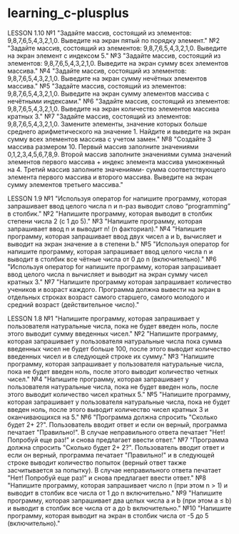 # learning_c-plusplus

LESSON 1.10
№1 "Задайте массив, состоящий из элементов: 9,8,7,6,5,4,3,2,1,0. Выведите на экран пятый по порядку элемент."
№2 "Задайте массив, состоящий из элементов: 9,8,7,6,5,4,3,2,1,0. Выведите на экран элемент с индексом 5."
№3 "Задайте массив, состоящий из элементов: 9,8,7,6,5,4,3,2,1,0. Выведите на экран сумму всех элементов массива."
№4 "Задайте массив, состоящий из элементов: 9,8,7,6,5,4,3,2,1,0. Выведите на экран сумму нечётных элементов массива."
№5 "Задайте массив, состоящий из элементов: 9,8,7,6,5,4,3,2,1,0. Выведите на экран сумму элементов массива с нечётными индексами."
№6 "Задайте массив, состоящий из элементов: 9,8,7,6,5,4,3,2,1,0. Выведите на экран количество элементов массива кратных 3."
№7 "Задайте массив, состоящий из элементов: 9,8,7,6,5,4,3,2,1,0. Замените элементы, значение которых больше среднего арифметического на значение 1. Найдите и выведите на экран сумму всех элементов массива с учетом замен."
№8 "Создайте 3 массива размером 10. Первый массив заполните значениями 0,1,2,3,4,5,6,7,8,9. Второй массив заполните значениями сумма значений элементов первого массива + индекс элемента массива умноженный на 4. Третий массив заполните значениями- сумма соответствующего элемента первого массива и второго массива. Выведите на экран сумму элементов третьего массива."

LESSON 1.9
№1 "Используя оператор for напишите программу, которая запрашивает ввод целого числа n и n-раз выводит слово “programming” в столбик."
№2 "Напишите программу, которая выводит в столбик степени числа 2 (с 1 до 5)."
№3 "Напишите программу, которая запрашивает ввод n и выводит n! (n факториал)."
№4 "Напишите программу, которая запрашивает ввод двух чисел a и b, вычисляет и выводит на экран значение a в степени b."
№5 "Используя оператор for напишите программу, которая запрашивает ввод целого числа n и выводит в столбик все чётные числа от 0 до n (включительно)."
№6 "Используя оператор for напишите программу, которая запрашивает ввод целого числа n вычисляет и выводит на экран сумму чисел кратных 3."
№7 "Напишите программу которая запрашивает количество учеников и возраст каждого. Программа должна вывести на экран в отдельных строках возраст самого старшего, самого молодого и средний возраст (действительное число)."

LESSON 1.8
№1 "Напишите программу, которая запрашивает у пользователя натуральные числа, пока не будет введен ноль, после этого выводит сумму введенных чисел."
№2 "Напишите программу, которая запрашивает у пользователя натуральные числа пока сумма введенных чисел не будет больше 100, после этого выводит количество введенных чисел и в следующей строке их сумму."
№3 "Напишите программу, которая запрашивает у пользователя натуральные числа, пока не будет введен ноль, после этого выводит количество четных чисел."
№4 "Напишите программу, которая запрашивает у пользователя натуральные числа, пока не будет введен ноль, после этого выводит количество чисел кратных 5."
№5 "Напишите программу, которая запрашивает у пользователя натуральные числа, пока не будет введен ноль, после этого выводит количество чисел кратных 3 и оканчивающихся на 5."
№6 "Программа должна спросить "Сколько будет 2+ 2?". Пользователь вводит ответ и если он верный, программа печатает "Правильно!".
В случае неправильного ответа печатает "Нет! Попробуй еще раз!" и снова предлагает ввести ответ."
№7 "Программа должна спросить "Сколько будет 2+ 2?". Пользователь
вводит ответ и если он верный, программа печатает "Правильно!" и в следующей строке выводит количество попыток (верный ответ также засчитывается за попытку).
В случае неправильного ответа печатает "Нет! Попробуй еще раз!" и снова предлагает ввести ответ."
№8 "Напишите программу, которая запрашивает число n (при этом n > 1) и выводит в столбик все числа от 1 до n включительно."
№9 "Напишите программу, которая запрашивает два целых числа a и b (при этом a ≤ b) и выводит в столбик все числа от a до b включительно."
№10 "Напишите программу, которая выводит на экран в столбик числа от -5 до 5 (включительно)."
